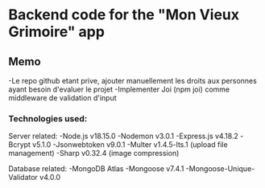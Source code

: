 # Backend code for the "Mon Vieux Grimoire" app

## Memo
-Le repo github etant prive, ajouter manuellement les droits aux personnes ayant besoin
d'evaluer le projet
-Implementer Joi (npm joi) comme middleware de validation d'input

### Technologies used:

Server related:
-Node.js v18.15.0
-Nodemon v3.0.1
-Express.js v4.18.2
-Bcrypt v5.1.0
-Jsonwebtoken v9.0.1
-Multer v1.4.5-lts.1 (upload file management)
-Sharp v0.32.4 (image compression)

Database related:
-MongoDB Atlas
-Mongoose v7.4.1
-Mongoose-Unique-Validator v4.0.0